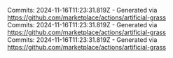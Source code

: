 Commits: 2024-11-16T11:23:31.819Z - Generated via https://github.com/marketplace/actions/artificial-grass
<br>
Commits: 2024-11-16T11:23:31.819Z - Generated via https://github.com/marketplace/actions/artificial-grass
<br>
Commits: 2024-11-16T11:23:31.819Z - Generated via https://github.com/marketplace/actions/artificial-grass
<br>
